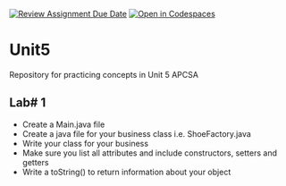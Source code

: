 [![Review Assignment Due Date](https://classroom.github.com/assets/deadline-readme-button-22041afd0340ce965d47ae6ef1cefeee28c7c493a6346c4f15d667ab976d596c.svg)](https://classroom.github.com/a/konmCvrK)
[![Open in Codespaces](https://classroom.github.com/assets/launch-codespace-2972f46106e565e64193e422d61a12cf1da4916b45550586e14ef0a7c637dd04.svg)](https://classroom.github.com/open-in-codespaces?assignment_repo_id=17159365)
# Unit5
Repository for practicing concepts in Unit 5 APCSA

## Lab# 1 
- Create a Main.java file
- Create a java file for your business class i.e. ShoeFactory.java
- Write your class for your business
- Make sure you list all attributes and include constructors, setters and getters
- Write a toString() to return information about your object
